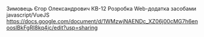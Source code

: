Зимовець Єгор Олександрович КВ-12 Розробка Web-додатка засобами javascript/VueJS https://docs.google.com/document/d/1WMzwjNAENDc_XZ06j00cMG7h6enooslBkFgRI8kq4jc/edit?usp=sharing

